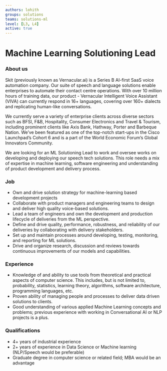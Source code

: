 ```yaml
---
authors: lohith
groups: solutions
teams: solutions-ml
level: [L3, L4]
active: true
---
```


# Machine Learning Solutioning Lead

### About us

Skit (previously known as Vernacular.ai) is a Series B AI-first SaaS voice automation company. Our suite of speech and language solutions enable enterprises to automate their contact centre operations. With over 10 million hours of training data, our product - Vernacular Intelligent Voice Assistant (VIVA) can currently respond in 16+ languages, covering over 160+ dialects and replicating human-like conversations.

We currently serve a variety of enterprise clients across diverse sectors such as BFSI, F&B, Hospitality, Consumer Electronics and Travel & Tourism, including prominent clients like Axis Bank, Hathway, Porter and Barbeque Nation. We’ve been featured as one of the top-notch start-ups in the Cisco Launchpad’s Cohort 6 and is a part of the World Economic Forum’s Global Innovators Community.

We are looking for an ML Solutioning Lead to work and oversee works on developing and deploying our speech tech solutions. This role needs a mix of expertise in machine learning, software engineering and understanding of product development and delivery process.


### Job

- Own and drive solution strategy for machine-learning based development projects
- Collaborate with product managers and engineering teams to design and deliver high quality voice-based solutions.
- Lead a team of engineers and own the development and production lifecycle of deliveries from the ML perspective.
- Define and drive quality, performance, robustness, and reliability of our deliveries by collaborating with delivery stakeholders.
- Set up and maintain processes around developing, testing, monitoring, and reporting for ML solutions.
- Drive and organize research, discussion and reviews towards continuous improvements of our models and capabilities.

### Experience
- Knowledge of and ability to use tools from theoretical and practical aspects of computer science. This includes, but is not limited to, probability, statistics, learning theory, algorithms, software architecture, programming languages, etc.
- Proven ability of managing people and processes to deliver data driven solutions to clients.
- Good understanding of various applied Machine Learning concepts and problems; previous experience with working in Conversational AI or NLP projects is a plus.

### Qualifications

- 4+ years of industrial experience
- 2+ years of experience in Data Science or Machine learning (NLP/Speech would be preferable)
- Graduate degree in computer science or related field; MBA would be an advantage

